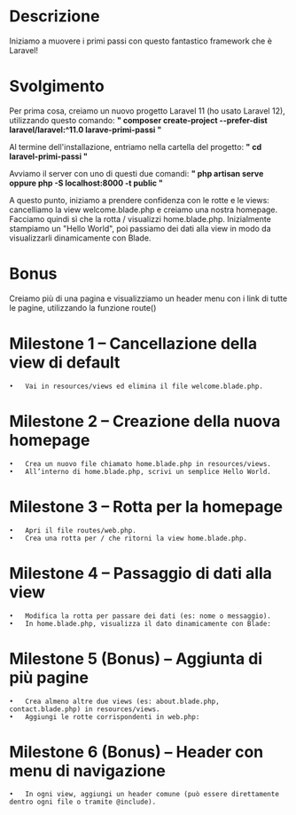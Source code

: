 
# Descrizione
Iniziamo a muovere i primi passi con questo fantastico framework che è Laravel!

# Svolgimento
Per prima cosa, creiamo un nuovo progetto Laravel 11 (ho usato Laravel 12), utilizzando questo comando:
__" composer create-project --prefer-dist laravel/laravel:^11.0 larave-primi-passi  "__

Al termine dell'installazione, entriamo nella cartella del progetto:
__" cd laravel-primi-passi "__

Avviamo il server con uno di questi due comandi:
__" php artisan serve oppure php -S localhost:8000 -t public "__

A questo punto, iniziamo a prendere confidenza con le rotte e le views: cancelliamo la view welcome.blade.php e creiamo una nostra homepage. Facciamo quindi sì che la rotta / visualizzi home.blade.php.
Inizialmente stampiamo un "Hello World", poi passiamo dei dati alla view in modo da visualizzarli dinamicamente con Blade.
# Bonus 
Creiamo più di una pagina e visualizziamo un header menu con i link di tutte le pagine, utilizzando la funzione route()

# Milestone 1 – Cancellazione della view di default
	•	Vai in resources/views ed elimina il file welcome.blade.php.

# Milestone 2 – Creazione della nuova homepage
	•	Crea un nuovo file chiamato home.blade.php in resources/views.
	•	All’interno di home.blade.php, scrivi un semplice Hello World.

# Milestone 3 – Rotta per la homepage
	•	Apri il file routes/web.php.
	•	Crea una rotta per / che ritorni la view home.blade.php.


# Milestone 4 – Passaggio di dati alla view
	•	Modifica la rotta per passare dei dati (es: nome o messaggio).
	•	In home.blade.php, visualizza il dato dinamicamente con Blade:

# Milestone 5 (Bonus) – Aggiunta di più pagine
	•	Crea almeno altre due views (es: about.blade.php, contact.blade.php) in resources/views.
	•	Aggiungi le rotte corrispondenti in web.php:

# Milestone 6 (Bonus) – Header con menu di navigazione
	•	In ogni view, aggiungi un header comune (può essere direttamente dentro ogni file o tramite @include).


